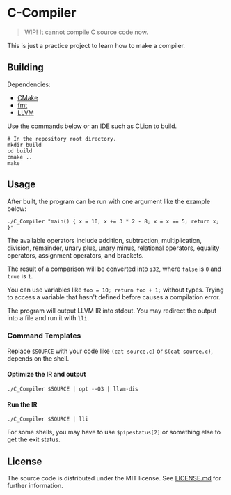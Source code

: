 # C-Compiler

> WIP! It cannot compile C source code now.

This is just a practice project to learn how to make a compiler.

## Building

Dependencies:
- [CMake](https://cmake.org)
- [fmt](https://github.com/fmtlib/fmt)
- [LLVM](https://llvm.org)

Use the commands below or an IDE such as CLion to build.

```shell
# In the repository root directory.
mkdir build
cd build
cmake ..
make
```

## Usage

After built, the program can be run with one argument like the example below:

```shell
./C_Compiler "main() { x = 10; x += 3 * 2 - 8; x = x == 5; return x; }"
```

The available operators include addition, subtraction, multiplication, division, remainder,
unary plus, unary minus, relational operators, equality operators, assignment operators, and brackets.

The result of a comparison will be converted into `i32`, where `false` is `0` and `true` is `1`.

You can use variables like `foo = 10; return foo + 1;` without types.
Trying to access a variable that hasn't defined before causes a compilation error.

The program will output LLVM IR into stdout.
You may redirect the output into a file and run it with `lli`.

### Command Templates

Replace `$SOURCE` with your code like `(cat source.c)` or `$(cat source.c)`, depends on the shell.

#### Optimize the IR and output

```shell
./C_Compiler $SOURCE | opt --O3 | llvm-dis
```

#### Run the IR

```shell
./C_Compiler $SOURCE | lli
```

For some shells, you may have to use `$pipestatus[2]` or something else to get the exit status.

## License

The source code is distributed under the MIT license.
See [LICENSE.md](LICENSE.md) for further information.
